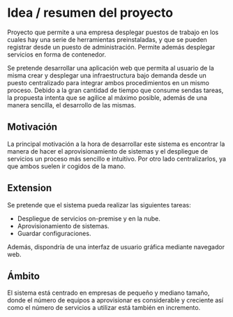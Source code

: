 # Idea / resumen del proyecto

Proyecto que permite a una empresa desplegar puestos de trabajo en los cuales hay una serie de herramientas preinstaladas, y que se pueden registrar desde un puesto de administración. Permite además desplegar servicios en forma de contenedor.

Se pretende desarrollar una aplicación web que permita al usuario de la misma crear y desplegar una infraestructura bajo demanda desde un puesto centralizado para integrar ambos procedimientos en un mismo proceso. Debido a la gran cantidad de tiempo que consume sendas tareas, la propuesta intenta que se agilice al máximo posible, además de una manera sencilla, el desarrollo de las mismas.

## Motivación
La principal motivación a la hora de desarrollar este sistema es encontrar la manera de hacer el aprovisionamiento de sistemas y el despliegue de servicios un proceso más sencillo e intuitivo. Por otro lado centralizarlos, ya que ambos suelen ir cogidos de la mano.

## Extension
Se pretende que el sistema pueda realizar las siguientes tareas:

- Despliegue de servicios on-premise y en la nube.
- Aprovisionamiento de sistemas.
- Guardar configuraciones.

Además, dispondría de una interfaz de usuario gráfica mediante navegador web.

## Ámbito
El sistema está centrado en empresas de pequeño y mediano tamaño, donde el número de equipos a aprovisionar es considerable y creciente así como el número de servicios a utilizar está también en incremento.
